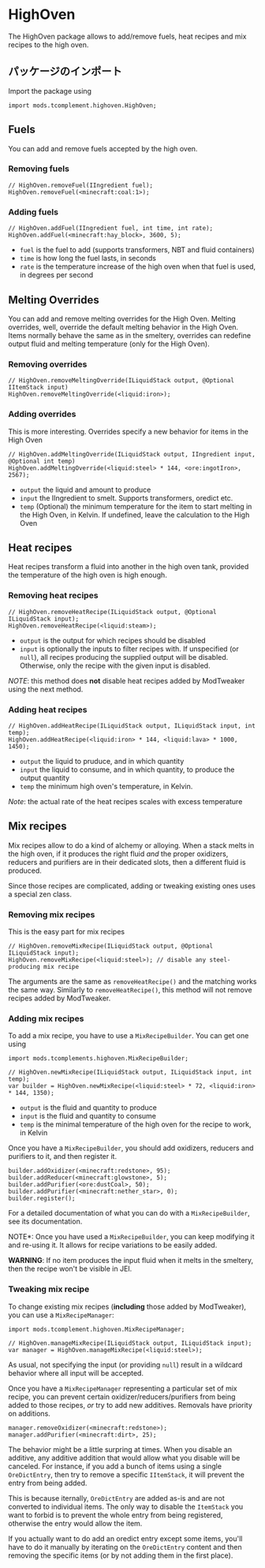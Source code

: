 # HighOven

The HighOven package allows to add/remove fuels, heat recipes and mix recipes to the high oven.

## パッケージのインポート

Import the package using
```zenscript
import mods.tcomplement.highoven.HighOven;
```


## Fuels
You can add and remove fuels accepted by the high oven.

### Removing fuels
```zenscript
// HighOven.removeFuel(IIngredient fuel);
HighOven.removeFuel(<minecraft:coal:1>);
```

### Adding fuels
```zenscript
// HighOven.addFuel(IIngredient fuel, int time, int rate);
HighOven.addFuel(<minecraft:hay_block>, 3600, 5);
```

+ `fuel` is the fuel to add (supports transformers, NBT and fluid containers)
+ `time` is how long the fuel lasts, in seconds
+ `rate` is the temperature increase of the high oven when that fuel is used, in degrees per second

## Melting Overrides
You can add and remove melting overrides for the High Oven. Melting overrides, well, override the default melting behavior in the High Oven. Items normally behave the same as in the smeltery, overrides can redefine output fluid and melting temperature (only for the High Oven).

### Removing overrides
```zenscript
// HighOven.removeMeltingOverride(ILiquidStack output, @Optional IItemStack input)
HighOven.removeMeltingOverride(<liquid:iron>);
```

### Adding overrides
This is more interesting. Overrides specify a new behavior for items in the High Oven
```zenscript
// HighOven.addMeltingOverride(ILiquidStack output, IIngredient input, @Optional int temp)
HighOven.addMeltingOverride(<liquid:steel> * 144, <ore:ingotIron>, 2567);
```
+ `output` the liquid and amount to produce
+ `input` the IIngredient to smelt. Supports transformers, oredict etc.
+ `temp` (Optional) the minimum temperature for the item to start melting in the High Oven, in Kelvin. If undefined, leave the calculation to the High Oven

## Heat recipes
Heat recipes transform a fluid into another in the high oven tank, provided the temperature of the high oven is high enough.

### Removing heat recipes
```zenscript
// HighOven.removeHeatRecipe(ILiquidStack output, @Optional ILiquidStack input);
HighOven.removeHeatRecipe(<liquid:steam>);
```

+ `output` is the output for which recipes should be disabled
+ `input` is optionally the inputs to filter recipes with. If unspecified (or `null`), all recipes producing the supplied output will be disabled. Otherwise, only the recipe with the given input is disabled.

*NOTE*: this method does **not** disable heat recipes added by ModTweaker using the next method.

### Adding heat recipes
```zenscript
// HighOven.addHeatRecipe(ILiquidStack output, ILiquidStack input, int temp);
HighOven.addHeatRecipe(<liquid:iron> * 144, <liquid:lava> * 1000, 1450);
```
+ `output` the liquid to pruduce, and in which quantity
+ `input` the liquid to consume, and in which quantity, to produce the output quantity
+ `temp` the minimum high oven's temperature, in Kelvin.

*Note*: the actual rate of the heat recipes scales with excess temperature

## Mix recipes
Mix recipes allow to do a kind of alchemy or alloying. When a stack melts in the high oven, if it produces the right fluid *and* the proper oxidizers, reducers and purifiers are in their dedicated slots, then a different fluid is produced.

Since those recipes are complicated, adding or tweaking existing ones uses a special zen class.

### Removing mix recipes
This is the easy part for mix recipes
```zenscript
// HighOven.removeMixRecipe(ILiquidStack output, @Optional ILiquidStack input);
HighOven.removeMixRecipe(<liquid:steel>); // disable any steel-producing mix recipe
```
The arguments are the same as `removeHeatRecipe()` and the matching works the same way. Similarly to `removeHeatRecipe()`, this method will not remove recipes added by ModTweaker.

### Adding mix recipes
To add a mix recipe, you have to use a `MixRecipeBuilder`. You can get one using
```zenscript
import mods.tcomplements.highoven.MixRecipeBuilder;

// HighOven.newMixRecipe(ILiquidStack output, ILiquidStack input, int temp);
var builder = HighOven.newMixRecipe(<liquid:steel> * 72, <liquid:iron> * 144, 1350);
```
+ `output` is the fluid and quantity to produce
+ `input` is the fluid and quantity to consume
+ `temp` is the minimal temperature of the high oven for the recipe to work, in Kelvin

Once you have a `MixRecipeBuilder`, you should add oxidizers, reducers and purifiers to it, and then register it.

```zenscript
builder.addOxidizer(<minecraft:redstone>, 95);
builder.addReducer(<minecraft:glowstone>, 5);
builder.addPurifier(<ore:dustCoal>, 50);
builder.addPurifier(<minecraft:nether_star>, 0);
builder.register();
```

For a detailed documentation of what you can do with a `MixRecipeBuilder`, see its documentation.

NOTE*: Once you have used a `MixRecipeBuilder`, you can keep modifying it and re-using it. It allows for recipe variations to be easily added.

**WARNING**: If no item produces the input fluid when it melts in the smeltery, then the recipe won't be visible in JEI.

### Tweaking mix recipe
To change existing mix recipes (**including** those added by ModTweaker), you can use a `MixRecipeManager`:
```zenscript
import mods.tcomplement.highoven.MixRecipeManager;

// HighOven.manageMixRecipe(ILiquidStack output, ILiquidStack input);
var manager = HighOven.manageMixRecipe(<liquid:steel>);
```

As usual, not specifying the input (or providing `null`) result in a wildcard behavior where all input will be accepted.

Once you have a `MixRecipeManager` representing a particular set of mix recipe, you can prevent certain oxidizer/reducers/purifiers from being added to those recipes, *or* try to add new additives. Removals have priority on additions.

```zenscript
manager.removeOxidizer(<minecraft:redstone>);
manager.addPurifier(<minecraft:dirt>, 25);
```

The behavior might be a little surpring at times. When you disable an additive, any additive addition that would allow what you disable will be canceled. For instance, if you add a bunch of items using a single `OreDictEntry`, then try to remove a specific `IItemStack`, it will prevent the entry from being added.

This is because iternally, `OreDictEntry` are added as-is and are not converted to individual items. The only way to disable the `ItemStack` you want to forbid is to prevent the whole entry from being registered, otherwise the entry would allow the item.

If you actually want to do add an oredict entry except some items, you'll have to do it manually by iterating on the `OreDictEntry` content and then removing the specific items (or by not adding them in the first place).
